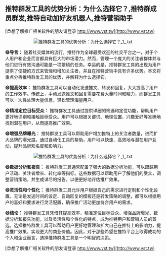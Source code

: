 ## **推特群发工具的优势分析：为什么选择它？,推特群成员群发,推特自动加好友机器人,推特营销助手**

[😍想了解推广相关软件的朋友请登录 http://www.vst.tw](http://www.vst.tw)

 <center><img src="https://vst.tw/MP4/tuiguang/png/5.png" alt="推特群发工具的优势分析：为什么选择它？_1_.txt"></center>

**😄导言：**
随着社交媒体的流行，推特作为全球最受欢迎的社交平台之一，对于个人用户和企业而言都具有巨大的市场潜力。然而，管理一个庞大的关注者群体并与他们进行有效沟通可能是一项繁琐的任务。幸运的是，推特群发工具的出现为用户提供了便捷的方式来管理和增加关注者，并且在推特营销中具有许多优势。本文将重点分析推特群发工具的优势，并解释为什么选择它。

**😄提高效率：**
推特群发工具可以自动化发送推文、转发和回复，大大提高了用户的工作效率。传统上，手动发送推文和回复需要花费大量时间和精力，而群发工具可以一次性处理大量信息，轻松管理海量用户。

**😄精准定位目标受众：**
推特群发工具通过提供详细的筛选和定位功能，帮助用户更好地识别和接触目标受众。用户可以根据关键词、地理位置、兴趣爱好等准确地找到潜在用户，从而提高推广效果。

**😄增强品牌曝光：**
推特群发工具可以帮助用户增加推特上的关注者数量，进而扩大品牌的曝光度。通过自动化工具的帮助，用户可以快速、高效地与潜在用户互动，提升品牌知名度和影响力。

 <center><img src="https://vst.tw/MP4/tuiguang/png/4.png" alt="推特群发工具的优势分析：为什么选择它？_1_.txt"></center>

**😄数据分析和报告：**
推特群发工具通常配备了强大的数据分析功能，可以跟踪用户活动、关注者增长、转化率等指标。这些数据可以帮助用户了解他们的受众，调整营销策略，并生成详尽的报告，以便更好地评估推广效果。

**😄灵活性和个性化：**
推特群发工具允许用户根据自己的需求进行定制和个性化设置。无论是发送时间的设定、自动回复的模板还是转发策略的调整，都可以根据用户的喜好和要求进行灵活配置，确保推广活动更加符合用户的需求。

**😄结论：**
推特群发工具凭借其提高效率、精准定位目标受众、增强品牌曝光、数据分析和报告功能，以及灵活性和个性化的特点，成为推特用户和营销人员的首选。选择推特群发工具可以帮助用户更好地管理和扩大自己在推特上的影响力，提高推广效果，实现更大的商业价值。因此，对于那些希望在推特平台上取得成功的个人和企业而言，选择推特群发工具是一个明智的决策。

[😍想了解推广相关软件的朋友请登录 http://www.vst.tw](http://www.vst.tw)



